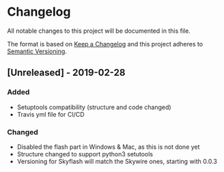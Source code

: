 # Changelog

All notable changes to this project will be documented in this file.

The format is based on [Keep a Changelog](http://keepachangelog.com/en/1.0.0/)
and this project adheres to [Semantic Versioning](http://semver.org/spec/v2.0.0.html).

<!--
This is a note for developers about the recommended tags to keep track of the changes:

- Added: for new features.
- Changed: for changes in existing functionality.
- Deprecated: for soon-to-be removed features.
- Removed: for now removed features.
- Fixed: for any bug fixes.
- Security: in case of vulnerabilities.

Dates must be YEAR-MONTH-DAY
-->

## [Unreleased] - 2019-02-28

### Added

- Setuptools compatibility (structure and code changed)
- Travis yml file for CI/CD

### Changed

- Disabled the flash part in Windows & Mac, as this is not done yet
- Structure changed to support python3 setutools
- Versioning for Skyflash will match the Skywire ones, starting with 0.0.3
